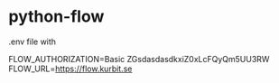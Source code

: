 # python-flow
.env file with

FLOW_AUTHORIZATION=Basic ZGsdasdasdkxiZ0xLcFQyQm5UU3RW
FLOW_URL=https://flow.kurbit.se
